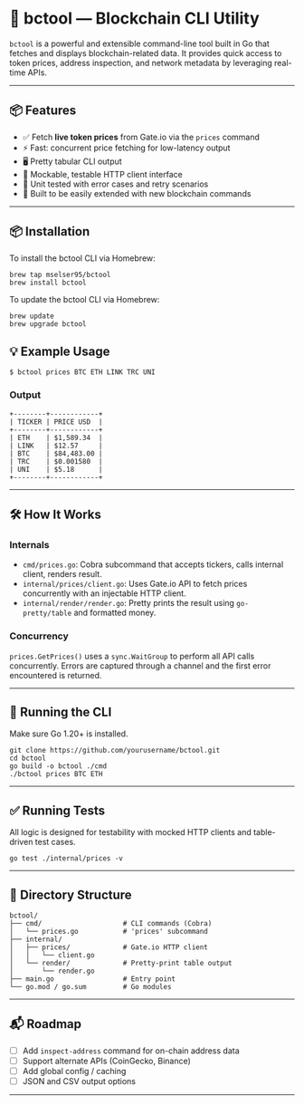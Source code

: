 # 🧠 bctool — Blockchain CLI Utility

`bctool` is a powerful and extensible command-line tool built in Go that fetches and displays blockchain-related data. It provides quick access to token prices, address inspection, and network metadata by leveraging real-time APIs.

---

## 📦 Features

- ✅ Fetch **live token prices** from Gate.io via the `prices` command
- ⚡ Fast: concurrent price fetching for low-latency output
- 🖥️ Pretty tabular CLI output
- 🔌 Mockable, testable HTTP client interface
- 🧪 Unit tested with error cases and retry scenarios
- 🧱 Built to be easily extended with new blockchain commands

---

## 📦 Installation

To install the bctool CLI via Homebrew:

```
brew tap mselser95/bctool
brew install bctool
```

To update the bctool CLI via Homebrew:

```
brew update
brew upgrade bctool
```

## 💡 Example Usage

```
$ bctool prices BTC ETH LINK TRC UNI
```

### Output

```
+--------+------------+
| TICKER | PRICE USD  |
+--------+------------+
| ETH    | $1,589.34  |
| LINK   | $12.57     |
| BTC    | $84,483.00 |
| TRC    | $0.001580  |
| UNI    | $5.18      |
+--------+------------+
```

---

## 🛠️ How It Works

### Internals

- `cmd/prices.go`: Cobra subcommand that accepts tickers, calls internal client, renders result.
- `internal/prices/client.go`: Uses Gate.io API to fetch prices concurrently with an injectable HTTP client.
- `internal/render/render.go`: Pretty prints the result using `go-pretty/table` and formatted money.

### Concurrency

`prices.GetPrices()` uses a `sync.WaitGroup` to perform all API calls concurrently. Errors are captured through a channel and the first error encountered is returned.

---

## 🚀 Running the CLI

Make sure Go 1.20+ is installed.

```
git clone https://github.com/yourusername/bctool.git
cd bctool
go build -o bctool ./cmd
./bctool prices BTC ETH
```

---

## ✅ Running Tests

All logic is designed for testability with mocked HTTP clients and table-driven test cases.

```
go test ./internal/prices -v
```

---

## 📁 Directory Structure

```
bctool/
├── cmd/                    # CLI commands (Cobra)
│   └── prices.go           # 'prices' subcommand
├── internal/
│   ├── prices/             # Gate.io HTTP client
│   │   └── client.go
│   └── render/             # Pretty-print table output
│       └── render.go
├── main.go                 # Entry point
└── go.mod / go.sum         # Go modules
```

---

## 📬 Roadmap

- [ ] Add `inspect-address` command for on-chain address data
- [ ] Support alternate APIs (CoinGecko, Binance)
- [ ] Add global config / caching
- [ ] JSON and CSV output options

---

